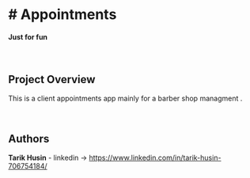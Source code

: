 

# # Appointments

#### Just for fun

</br>

## Project Overview

This is a client appointments app mainly for a barber shop managment .


</br>





## Authors

**Tarik Husin**  - linkedin -> https://www.linkedin.com/in/tarik-husin-706754184/

